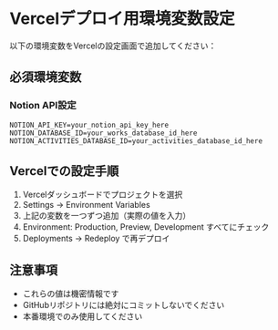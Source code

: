 # Vercelデプロイ用環境変数設定

以下の環境変数をVercelの設定画面で追加してください：

## 必須環境変数

### Notion API設定
```
NOTION_API_KEY=your_notion_api_key_here
NOTION_DATABASE_ID=your_works_database_id_here
NOTION_ACTIVITIES_DATABASE_ID=your_activities_database_id_here
```

## Vercelでの設定手順

1. Vercelダッシュボードでプロジェクトを選択
2. Settings → Environment Variables
3. 上記の変数を一つずつ追加（実際の値を入力）
4. Environment: Production, Preview, Development すべてにチェック
5. Deployments → Redeploy で再デプロイ

## 注意事項

- これらの値は機密情報です
- GitHubリポジトリには絶対にコミットしないでください
- 本番環境でのみ使用してください
